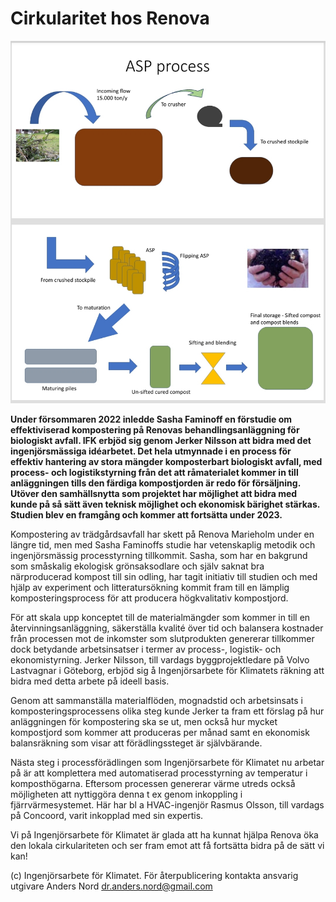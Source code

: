 # Cirkularitet hos Renova

![Flödesschema](2023_01_07_renova_process_overview.jpg)

**Under försommaren 2022 inledde Sasha Faminoff en förstudie om effektiviserad kompostering på Renovas behandlingsanläggning för biologiskt avfall. IFK erbjöd sig genom Jerker Nilsson att bidra med det ingenjörsmässiga idéarbetet. Det hela utmynnade i en process för effektiv hantering av stora mängder komposterbart biologiskt avfall, med process- och logistikstyrning från det att råmaterialet kommer in till anläggningen tills den färdiga kompostjorden är redo för försäljning. Utöver den samhällsnytta som projektet har möjlighet att bidra med kunde på så sätt även teknisk möjlighet och ekonomisk bärighet stärkas. Studien blev en framgång och kommer att fortsätta under 2023.**

Kompostering av trädgårdsavfall har skett på Renova Marieholm under en längre tid, men med Sasha Faminoffs studie har vetenskaplig metodik och ingenjörsmässig processtyrning tillkommit. Sasha, som har en bakgrund som småskalig ekologisk grönsaksodlare och själv saknat bra närproducerad kompost till sin odling, har tagit initiativ till studien och med hjälp av experiment och litteratursökning kommit fram till en lämplig komposteringsprocess för att producera högkvalitativ kompostjord.

För att skala upp konceptet till de materialmängder som kommer in till en återvinningsanläggning, säkerställa kvalité över tid och balansera kostnader från processen mot de inkomster som slutprodukten genererar tillkommer dock betydande arbetsinsatser i termer av process-, logistik- och ekonomistyrning. Jerker Nilsson, till vardags byggprojektledare på Volvo Lastvagnar i Göteborg, erbjöd sig å Ingenjörsarbete för Klimatets räkning att bidra med detta arbete på ideell basis.

Genom att sammanställa materialflöden, mognadstid och arbetsinsats i komposteringsprocessens olika steg kunde Jerker ta fram ett förslag på hur anläggningen för kompostering ska se ut, men också hur mycket kompostjord som kommer att produceras per månad samt en ekonomisk balansräkning som visar att förädlingssteget är självbärande. 

Nästa steg i processförädlingen som Ingenjörsarbete för Klimatet nu arbetar på är att komplettera med automatiserad processtyrning av temperatur i komposthögarna. Eftersom processen genererar värme utreds också möjligheten att nyttiggöra denna t ex genom inkoppling i fjärrvärmesystemet. Här har bl a HVAC-ingenjör Rasmus Olsson, till vardags på Concoord, varit inkopplad med sin expertis.

Vi på Ingenjörsarbete för Klimatet är glada att ha kunnat hjälpa Renova öka den lokala cirkulariteten och ser fram emot att få fortsätta bidra på de sätt vi kan!

(c) Ingenjörsarbete för Klimatet. För återpublicering kontakta ansvarig utgivare Anders Nord dr.anders.nord@gmail.com